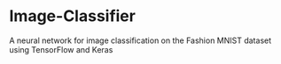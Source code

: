 # Image-Classifier
A neural network for image classification on the Fashion MNIST dataset using TensorFlow and Keras
